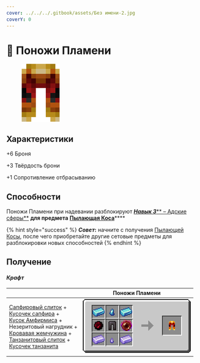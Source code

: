 ```yaml
---
cover: ../../../.gitbook/assets/Без имени-2.jpg
coverY: 0
---
```


# 👖 Поножи Пламени



<figure><img src="../../../.gitbook/assets/image (6).png" alt=""><figcaption></figcaption></figure>

## Характеристики

\+6 Броня

\+3 Твёрдость брони

\+1 Сопротивление отбрасыванию

## Способности

Поножи Пламени при надевании разблокируют [_**Навык 3**_** – Адские сферы**](kosa-plameni/#sposobnosti) **для предмета** [**Пылающая Коса**](kosa-plameni/)****

{% hint style="success" %}
_**Совет**_**:** начните с получения [Пылающей Косы](kosa-plameni/), после чего приобретайте другие сетовые предметы для разблокировки новых способностей
{% endhint %}

## Получение

#### _Крафт_

|                                                                                                                                                                                                                                                                                                                                                                                                                                                                                                                               | Поножи Пламени                                                                             |
| ----------------------------------------------------------------------------------------------------------------------------------------------------------------------------------------------------------------------------------------------------------------------------------------------------------------------------------------------------------------------------------------------------------------------------------------------------------------------------------------------------------------------------- | ------------------------------------------------------------------------------------------ |
| <p><a href="../../materialy/metally-i-mineraly/sapfirovyi-slitok.md">Сапфировый слиток</a> +<br><a href="../../materialy/metally-i-mineraly/kusochek-sapfira.md">Кусочек сапфира</a> +<br><a href="broken-reference">Кусок Амфирмиса</a> +<br>Незеритовый нагрудник +<br><a href="broken-reference">Кровавая жемчужина</a> +<br><a href="../../materialy/metally-i-mineraly/tanzanitovyi-slitok.md">Танзанитовый слиток</a> +<br><a href="../../materialy/metally-i-mineraly/kusochek-tanzanita.md">Кусочек танзанита</a></p> | <img src="../../../.gitbook/assets/flamos_leggings.png" alt="Этап 1" data-size="original"> |

